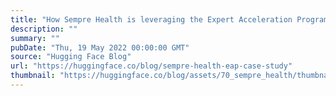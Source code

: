 ```yaml
---
title: "How Sempre Health is leveraging the Expert Acceleration Program to accelerate their ML roadmap"
description: ""
summary: ""
pubDate: "Thu, 19 May 2022 00:00:00 GMT"
source: "Hugging Face Blog"
url: "https://huggingface.co/blog/sempre-health-eap-case-study"
thumbnail: "https://huggingface.co/blog/assets/70_sempre_health/thumbnail.jpg"
---
```


